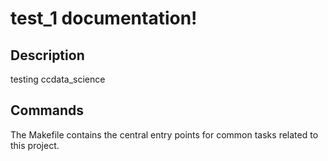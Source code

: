 # test_1 documentation!

## Description

testing ccdata_science

## Commands

The Makefile contains the central entry points for common tasks related to this project.

